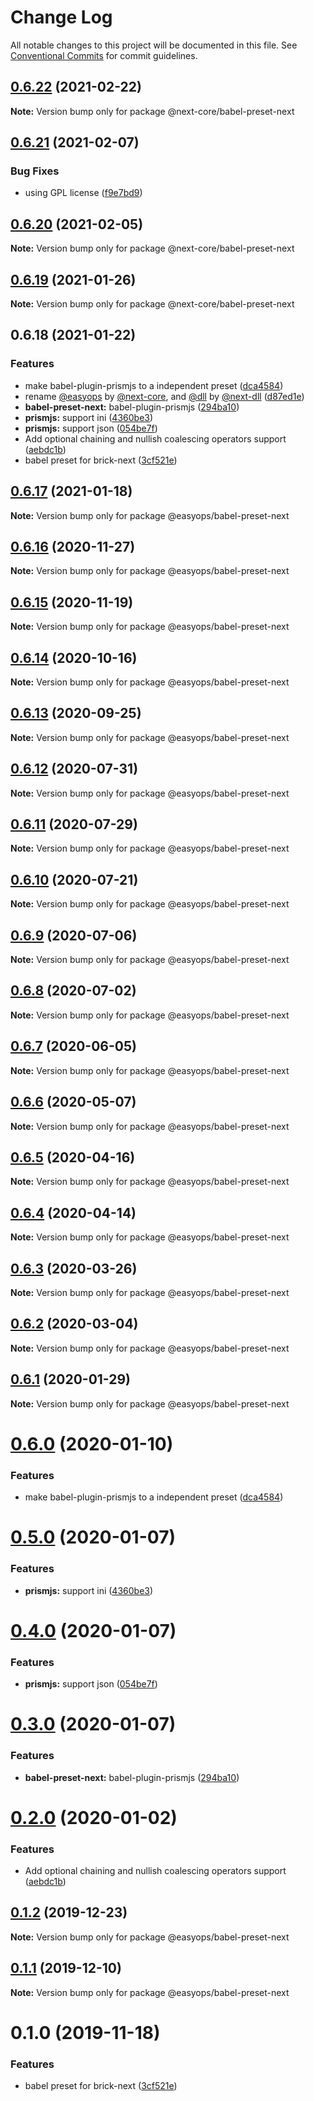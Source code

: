 # Change Log

All notable changes to this project will be documented in this file.
See [Conventional Commits](https://conventionalcommits.org) for commit guidelines.

## [0.6.22](https://github.com/easyops-cn/next-core/compare/@next-core/babel-preset-next@0.6.21...@next-core/babel-preset-next@0.6.22) (2021-02-22)

**Note:** Version bump only for package @next-core/babel-preset-next





## [0.6.21](https://github.com/easyops-cn/next-core/compare/@next-core/babel-preset-next@0.6.20...@next-core/babel-preset-next@0.6.21) (2021-02-07)

### Bug Fixes

- using GPL license ([f9e7bd9](https://github.com/easyops-cn/next-core/commit/f9e7bd9))

## [0.6.20](https://github.com/easyops-cn/next-core/compare/@next-core/babel-preset-next@0.6.19...@next-core/babel-preset-next@0.6.20) (2021-02-05)

**Note:** Version bump only for package @next-core/babel-preset-next

## [0.6.19](https://github.com/easyops-cn/next-core/compare/@next-core/babel-preset-next@0.6.18...@next-core/babel-preset-next@0.6.19) (2021-01-26)

**Note:** Version bump only for package @next-core/babel-preset-next

## 0.6.18 (2021-01-22)

### Features

- make babel-plugin-prismjs to a independent preset ([dca4584](https://github.com/easyops-cn/next-core/commit/dca4584))
- rename [@easyops](https://github.com/easyops) by [@next-core](https://github.com/next-core), and [@dll](https://github.com/dll) by [@next-dll](https://github.com/next-dll) ([d87ed1e](https://github.com/easyops-cn/next-core/commit/d87ed1e))
- **babel-preset-next:** babel-plugin-prismjs ([294ba10](https://github.com/easyops-cn/next-core/commit/294ba10))
- **prismjs:** support ini ([4360be3](https://github.com/easyops-cn/next-core/commit/4360be3))
- **prismjs:** support json ([054be7f](https://github.com/easyops-cn/next-core/commit/054be7f))
- Add optional chaining and nullish coalescing operators support ([aebdc1b](https://github.com/easyops-cn/next-core/commit/aebdc1b))
- babel preset for brick-next ([3cf521e](https://github.com/easyops-cn/next-core/commit/3cf521e))

## [0.6.17](https://git.easyops.local/anyclouds/next-core/compare/@easyops/babel-preset-next@0.6.16...@easyops/babel-preset-next@0.6.17) (2021-01-18)

**Note:** Version bump only for package @easyops/babel-preset-next

## [0.6.16](https://git.easyops.local/anyclouds/next-core/compare/@easyops/babel-preset-next@0.6.15...@easyops/babel-preset-next@0.6.16) (2020-11-27)

**Note:** Version bump only for package @easyops/babel-preset-next

## [0.6.15](https://git.easyops.local/anyclouds/next-core/compare/@easyops/babel-preset-next@0.6.14...@easyops/babel-preset-next@0.6.15) (2020-11-19)

**Note:** Version bump only for package @easyops/babel-preset-next

## [0.6.14](https://git.easyops.local/anyclouds/next-core/compare/@easyops/babel-preset-next@0.6.13...@easyops/babel-preset-next@0.6.14) (2020-10-16)

**Note:** Version bump only for package @easyops/babel-preset-next

## [0.6.13](https://git.easyops.local/anyclouds/next-core/compare/@easyops/babel-preset-next@0.6.12...@easyops/babel-preset-next@0.6.13) (2020-09-25)

**Note:** Version bump only for package @easyops/babel-preset-next

## [0.6.12](https://git.easyops.local/anyclouds/next-core/compare/@easyops/babel-preset-next@0.6.11...@easyops/babel-preset-next@0.6.12) (2020-07-31)

**Note:** Version bump only for package @easyops/babel-preset-next

## [0.6.11](https://git.easyops.local/anyclouds/next-core/compare/@easyops/babel-preset-next@0.6.10...@easyops/babel-preset-next@0.6.11) (2020-07-29)

**Note:** Version bump only for package @easyops/babel-preset-next

## [0.6.10](https://git.easyops.local/anyclouds/next-core/compare/@easyops/babel-preset-next@0.6.9...@easyops/babel-preset-next@0.6.10) (2020-07-21)

**Note:** Version bump only for package @easyops/babel-preset-next

## [0.6.9](https://git.easyops.local/anyclouds/next-core/compare/@easyops/babel-preset-next@0.6.8...@easyops/babel-preset-next@0.6.9) (2020-07-06)

**Note:** Version bump only for package @easyops/babel-preset-next

## [0.6.8](https://git.easyops.local/anyclouds/next-core/compare/@easyops/babel-preset-next@0.6.7...@easyops/babel-preset-next@0.6.8) (2020-07-02)

**Note:** Version bump only for package @easyops/babel-preset-next

## [0.6.7](https://git.easyops.local/anyclouds/next-core/compare/@easyops/babel-preset-next@0.6.6...@easyops/babel-preset-next@0.6.7) (2020-06-05)

**Note:** Version bump only for package @easyops/babel-preset-next

## [0.6.6](https://git.easyops.local/anyclouds/next-core/compare/@easyops/babel-preset-next@0.6.5...@easyops/babel-preset-next@0.6.6) (2020-05-07)

**Note:** Version bump only for package @easyops/babel-preset-next

## [0.6.5](https://git.easyops.local/anyclouds/next-core/compare/@easyops/babel-preset-next@0.6.4...@easyops/babel-preset-next@0.6.5) (2020-04-16)

**Note:** Version bump only for package @easyops/babel-preset-next

## [0.6.4](https://git.easyops.local/anyclouds/next-core/compare/@easyops/babel-preset-next@0.6.3...@easyops/babel-preset-next@0.6.4) (2020-04-14)

**Note:** Version bump only for package @easyops/babel-preset-next

## [0.6.3](https://git.easyops.local/anyclouds/next-core/compare/@easyops/babel-preset-next@0.6.2...@easyops/babel-preset-next@0.6.3) (2020-03-26)

**Note:** Version bump only for package @easyops/babel-preset-next

## [0.6.2](https://git.easyops.local/anyclouds/next-core/compare/@easyops/babel-preset-next@0.6.1...@easyops/babel-preset-next@0.6.2) (2020-03-04)

**Note:** Version bump only for package @easyops/babel-preset-next

## [0.6.1](https://git.easyops.local/anyclouds/next-core/compare/@easyops/babel-preset-next@0.6.0...@easyops/babel-preset-next@0.6.1) (2020-01-29)

**Note:** Version bump only for package @easyops/babel-preset-next

# [0.6.0](https://git.easyops.local/anyclouds/next-core/compare/@easyops/babel-preset-next@0.5.0...@easyops/babel-preset-next@0.6.0) (2020-01-10)

### Features

- make babel-plugin-prismjs to a independent preset ([dca4584](https://git.easyops.local/anyclouds/next-core/commits/dca4584))

# [0.5.0](https://git.easyops.local/anyclouds/next-core/compare/@easyops/babel-preset-next@0.4.0...@easyops/babel-preset-next@0.5.0) (2020-01-07)

### Features

- **prismjs:** support ini ([4360be3](https://git.easyops.local/anyclouds/next-core/commits/4360be3))

# [0.4.0](https://git.easyops.local/anyclouds/next-core/compare/@easyops/babel-preset-next@0.3.0...@easyops/babel-preset-next@0.4.0) (2020-01-07)

### Features

- **prismjs:** support json ([054be7f](https://git.easyops.local/anyclouds/next-core/commits/054be7f))

# [0.3.0](https://git.easyops.local/anyclouds/next-core/compare/@easyops/babel-preset-next@0.2.0...@easyops/babel-preset-next@0.3.0) (2020-01-07)

### Features

- **babel-preset-next:** babel-plugin-prismjs ([294ba10](https://git.easyops.local/anyclouds/next-core/commits/294ba10))

# [0.2.0](https://git.easyops.local/anyclouds/next-core/compare/@easyops/babel-preset-next@0.1.2...@easyops/babel-preset-next@0.2.0) (2020-01-02)

### Features

- Add optional chaining and nullish coalescing operators support ([aebdc1b](https://git.easyops.local/anyclouds/next-core/commits/aebdc1b))

## [0.1.2](https://git.easyops.local/anyclouds/next-core/compare/@easyops/babel-preset-next@0.1.1...@easyops/babel-preset-next@0.1.2) (2019-12-23)

**Note:** Version bump only for package @easyops/babel-preset-next

## [0.1.1](https://git.easyops.local/anyclouds/next-core/compare/@easyops/babel-preset-next@0.1.0...@easyops/babel-preset-next@0.1.1) (2019-12-10)

**Note:** Version bump only for package @easyops/babel-preset-next

# 0.1.0 (2019-11-18)

### Features

- babel preset for brick-next ([3cf521e](https://git.easyops.local/anyclouds/next-core/commits/3cf521e))
